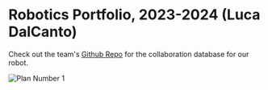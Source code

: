 # Robotics Portfolio, 2023-2024 (Luca DalCanto)

Check out the team's [Github Repo](https://github.com/Luca-Skyline/Ctrl-Alt-Defeat) for the collaboration database for our robot.

![Plan Number 1](https://github.com/Luca-Skyline/Ctrl-Alt-Defeat/blob/main/images/plan1.JPG)

